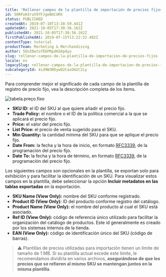 ```yaml
---
title: 'Rellenar campos de la plantilla de importación de precios fijos'
id: 50RFoH3ruV97FJgeBUCURh
status: PUBLISHED
createdAt: 2019-07-10T13:38:59.441Z
updatedAt: 2021-10-05T17:30:36.162Z
publishedAt: 2021-10-05T17:30:36.162Z
firstPublishedAt: 2019-07-15T13:22:32.402Z
contentType: tutorial
productTeam: Marketing & Merchandising
author: 5DnIDwto7E6PRpdH1Kpdyu
slug: rellenar-campos-de-la-plantilla-de-importacion-de-precios-fijos
locale: es
legacySlug: rellenar-campos-de-la-plantilla-de-importacion-de-precios-fijos
subcategoryId: 4id9W3RDyw02CasOm2C2iy
---
```


Para comprender mejor el significado de cada campo de la plantilla de registro de precio fijo, vea la descripción completa de los ítems.

![tabela.preço.fixo](https://images.ctfassets.net/alneenqid6w5/6V1yGMgHF0NP5pzZzcSOCF/cc9369da09f81cafaeac1fc73ac61aa1/tabela.pre__o.fixo.png)

- **SKU ID:** el ID del SKU al que quiere añadir el precio fijo.
- **Trade Policy:** el nombre o el ID de la política comercial a la que se aplicará el precio fijo.
- **Price:** el valor del precio fijo.
- **List Price:** el precio de venta sugerido para el SKU.
- **Min Quantity:** la cantidad mínima del SKU para que se aplique el precio fijo.
- **Date From:** la fecha y la hora de inicio, en formato [RFC3339](https://www.ietf.org/rfc/rfc3339.txt), de la programación del precio fijo. 
- **Date To:** la fecha y la hora de término, en formato [RFC3339](https://www.ietf.org/rfc/rfc3339.txt), de la programación del precio fijo. 

Los siguientes campos son opcionales en la plantilla, se exportan solo para exhibición y para facilitar la identificación de un SKU. Para visualizar estos campos en la plantilla, debe seleccionar la opción **Incluir metadatos en las tablas exportadas** en la exportación.

- **SKU Name (View Only):** nombre del SKU conforme registrado.
- **Product ID (View Only):** ID del producto conforme registro del catálogo.
- **Product Name (View Only):** el nombre del producto al cual el SKU está asociado.
- **Ref ID (View Only):** código de referencia único utilizado para facilitar la organización del catálogo de productos. Este id generalmente es creado por los sistemas internos de la tienda.
- **EAN (View Only):** código de identificación único del SKU (código de barras).

>⚠️ Plantillas de precios utilizadas para importación tienen un límite de tamaño de 1 MB. Si su plantilla actual excede este límite, le recomendamos dividirla en varios archivos, **asegurándose de que los precios que se refieren al mismo SKU se mantengan juntos en la misma plantilla**.
